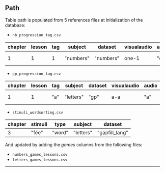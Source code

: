 ## Path

Table path is populated from 5 references files at initialization of the database:

- `nb_progression_tag.csv`

| chapter | lesson  | tag   | subject   | dataset       |visualaudio|audio|CV | games|
|---------|---------|-------|-----------|---------------|-----------|-----|---|----|
|  1      | 1   | 1 | "numbers" | "numbers" |one-1|"one"|"1"| ["jellyfish","jellyfish", "crabs" ]




- `gp_progression_tag.csv`


| chapter | lesson  | tag   | subject   | dataset       |visualaudio|audio|CV | games|
|---------|---------|-------|-----------|---------------|-----------|-----|---|----|
|  1      | 1   | "a"| "letters" | "gp" |a-a|"a"|"a"| ["jellyfish","jellyfish", "crabs" ]




- `stimuli_wordsorting.csv`

| chapter | stimuli | type  | subject   | dataset       |
|---------|---------|-------|-----------|---------------|
|  3      | "fée"   | "word"| "letters" | "gapfill_lang" |



And updated by adding the *games* columns from the following files:

- `numbers_games_lessons.csv`
- `letters_games_lessons.csv`




---

